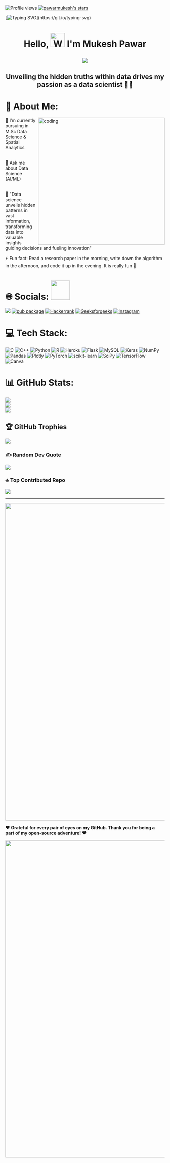 ![Profile views](https://komarev.com/ghpvc/?username=pawarmukesh&style=for-the-badge&color=orange)
[![pawarmukesh's stars](https://custom-icon-badges.demolab.com/github/stars/pawarmukesh?color=55960c&style=for-the-badge&labelColor=#A55960&logo=star)](https://github.com/ForrestKnight?tab=repositories&sort=stargazers)

[![Typing SVG](https://readme-typing-svg.herokuapp.com?font=Montserrat&color=orange&vCenter=true&lines=Up+and+Coming+Analyst📊;Data+Scientist+👩‍🔬;AI+Engineer🛠️;Coder+💻;)](https://git.io/typing-svg)

<h1 align="center"> Hello, <img src="https://raw.githubusercontent.com/nixin72/nixin72/master/wave.gif" 
         alt="Waving hand animated gif"
         height="45"
         width="45"/> I'm Mukesh Pawar

<p> <img src="https://readme-typing-svg.herokuapp.com?font=Tourney&center=true&color=ADFF2F&size=40&width=750&height=80&lines=Welcome!+To+MY+Profile"/>
</p>
         

<h2 align="center">
         
Unveiling the hidden truths within data drives my passion as a data scientist 👩‍💻 

# 💫 About Me: 

<img align="right" alt="coding" width="400" src="https://media.tenor.com/NOYF3f82b_gAAAAC/programmer.gif">

📝 I’m currently pursuing in M.Sc Data Science & Spatial Analytics<br><br>

💬 Ask me about Data Science (AI/ML)<br><br>

🌟 "Data science unveils hidden patterns in vast information, transforming data into valuable insights guiding decisions and fueling innovation"

⚡ Fun fact: Read a research paper in the morning, write down the algorithm in the afternoon, and code it up in the evening. It is really fun 🙂


# 🌐 Socials: <img src="https://media.giphy.com/media/LnQjpWaON8nhr21vNW/giphy.gif" width="60">

[![](https://img.shields.io/badge/Gmail-D14836?style=for-the-badge&logo=gmail&logoColor=white)](mailto:mukeshpawar.nsk@gmail.com) [![pub package](https://img.shields.io/badge/LinkedIn-0077B5?style=for-the-badge&logo=linkedin&logoColor=white)](https://www.linkedin.com/in/mukesh-pawar-0ba10114b/)
[![Hackerrank](https://img.shields.io/badge/hackerrank-39E09B?style=for-the-badge&logo=hackerrank&logoColor=white)](https://www.hackerrank.com/mukeshpawar8793?hr_r=1)
[![Geeksforgeeks](https://img.shields.io/badge/geeksforgeeks-2F4F4F?style=for-the-badge&logo=geeksforgeeks&logoColor=white)](https://auth.geeksforgeeks.org/user/mukeshpa29f2)
[![Instagram](https://img.shields.io/badge/Instagram-%23E4405F?style=for-the-badge&logo=Instagram&logoColor=white)](https://instagram.com/_mukeshpawar_)


# 💻 Tech Stack:
![C](https://img.shields.io/badge/c-%2300599C.svg?style=for-the-badge&logo=c&logoColor=white) ![C++](https://img.shields.io/badge/c++-%2300599C.svg?style=for-the-badge&logo=c%2B%2B&logoColor=white) ![Python](https://img.shields.io/badge/python-3670A0?style=for-the-badge&logo=python&logoColor=ffdd54) ![R](https://img.shields.io/badge/r-%23276DC3.svg?style=for-the-badge&logo=r&logoColor=white) ![Heroku](https://img.shields.io/badge/heroku-%23430098.svg?style=for-the-badge&logo=heroku&logoColor=white) ![Flask](https://img.shields.io/badge/flask-%23000.svg?style=for-the-badge&logo=flask&logoColor=white) ![MySQL](https://img.shields.io/badge/mysql-%2300f.svg?style=for-the-badge&logo=mysql&logoColor=white) ![Keras](https://img.shields.io/badge/Keras-%23D00000.svg?style=for-the-badge&logo=Keras&logoColor=white) ![NumPy](https://img.shields.io/badge/numpy-%23013243.svg?style=for-the-badge&logo=numpy&logoColor=white) ![Pandas](https://img.shields.io/badge/pandas-%23150458.svg?style=for-the-badge&logo=pandas&logoColor=white) ![Plotly](https://img.shields.io/badge/Plotly-%233F4F75.svg?style=for-the-badge&logo=plotly&logoColor=white) ![PyTorch](https://img.shields.io/badge/PyTorch-%23EE4C2C.svg?style=for-the-badge&logo=PyTorch&logoColor=white) ![scikit-learn](https://img.shields.io/badge/scikit--learn-%23F7931E.svg?style=for-the-badge&logo=scikit-learn&logoColor=white) ![SciPy](https://img.shields.io/badge/SciPy-%230C55A5.svg?style=for-the-badge&logo=scipy&logoColor=%white) ![TensorFlow](https://img.shields.io/badge/TensorFlow-%23FF6F00.svg?style=for-the-badge&logo=TensorFlow&logoColor=white) ![Canva](https://img.shields.io/badge/Canva-%2300C4CC.svg?style=for-the-badge&logo=Canva&logoColor=white)

# 📊 GitHub Stats:
![](https://github-readme-stats.vercel.app/api?username=PawarMukesh&theme=gruvbox&hide_border=false&include_all_commits=false&count_private=false)<br/>
![](https://github-readme-streak-stats.herokuapp.com/?user=PawarMukesh&theme=gruvbox&hide_border=false)<br/>
![](https://github-readme-stats.vercel.app/api/top-langs/?username=PawarMukesh&theme=gruvbox&hide_border=false&include_all_commits=false&count_private=false&layout=compact)


## 🏆 GitHub Trophies
![](https://github-profile-trophy.vercel.app/?username=PawarMukesh&theme=juicyfresh&no-frame=true&no-bg=false&margin-w=4)

### ✍️ Random Dev Quote
![](https://quotes-github-readme.vercel.app/api?type=horizontal&theme=radical)

### 🔝 Top Contributed Repo
![](https://github-contributor-stats.vercel.app/api?username=PawarMukesh&limit=5&theme=gruvbox&combine_all_yearly_contributions=true)

---

<!-- Proudly created with GPRM ( https://gprm.itsvg.in ) -->

<img src="https://www.animatedimages.org/data/media/562/animated-line-image-0429.gif" width="1000px">
  
<b>❤️ Grateful for every pair of eyes on my GitHub. Thank you for being a part of my open-source adventure! ❤️</b>
</div>

<img src="https://www.animatedimages.org/data/media/562/animated-line-image-0429.gif" width="1000px">


<!-- Proudly created with GPRM ( https://gprm.itsvg.in ) -->
